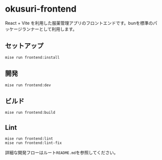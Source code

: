 # okusuri-frontend

React + Vite を利用した服薬管理アプリのフロントエンドです。bunを標準のパッケージランナーとして利用します。

## セットアップ

```
mise run frontend:install
```

## 開発

```
mise run frontend:dev
```

## ビルド

```
mise run frontend:build
```

## Lint

```
mise run frontend:lint
mise run frontend:lint-fix
```

詳細な開発フローはルート`README.md`を参照してください。

